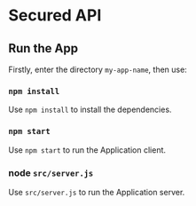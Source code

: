 # Secured API

## Run the App

Firstly, enter the directory `my-app-name`, then use:

### `npm install`

Use `npm install` to install the dependencies. 

### `npm start`

Use `npm start` to run the Application client.

### node `src/server.js`

Use `src/server.js` to run the Application server.
